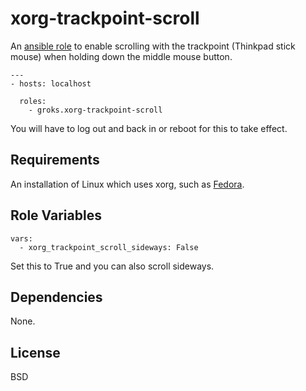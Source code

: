 xorg-trackpoint-scroll
========

An [ansible role](https://galaxy.ansibleworks.com/) to enable scrolling with
the trackpoint (Thinkpad stick mouse) when holding down the middle mouse button.

    ---
    - hosts: localhost

      roles:
        - groks.xorg-trackpoint-scroll

You will have to log out and back in or reboot for this to take effect.

Requirements
------------

An installation of Linux which uses xorg, such as [Fedora](https://fedoraproject.org/get-fedora).

Role Variables
--------------

    vars:
      - xorg_trackpoint_scroll_sideways: False

Set this to True and you can also scroll sideways.

Dependencies
------------

None.

License
-------

BSD
